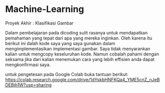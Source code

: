 # Machine-Learning
Proyek Akhir : Klasifikasi Gambar

Dalam pembelajaran pada dicoding sulit rasanya untuk mendapatkan pemahaman yang tepat dari apa yang mereka inginkan. Oleh karena itu berikut ini dalah kode saya yang saya gunakan dalam mengimplementasikan implementasi gambar.
Saya tidak menyarankan kalian untuk mengcopy keseluruhan kode. Namun cobalah pahami dengan seksama jika dari kalian menemukan cara yang lebih effisien anda dapat mengkonfirmasi saya.

untuk pengetesan pada Google Colab buka tantuan berikut:
https://colab.research.google.com/drive/1dYskbHNFKQa4_YME5cnZ_nJeBDEBjh1W?usp=sharing
